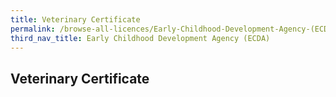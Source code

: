 ```yaml
---
title: Veterinary Certificate
permalink: /browse-all-licences/Early-Childhood-Development-Agency-(ECDA)/Veterinary-Certificate
third_nav_title: Early Childhood Development Agency (ECDA)
---
```

## Veterinary Certificate
